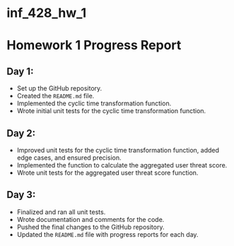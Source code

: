 # inf_428_hw_1






# Homework 1 Progress Report

## Day 1: 
- Set up the GitHub repository.
- Created the `README.md` file.
- Implemented the cyclic time transformation function.
- Wrote initial unit tests for the cyclic time transformation  function.

## Day 2:
- Improved unit tests for the cyclic time transformation function, added edge cases, and ensured precision.
- Implemented the function to calculate the aggregated user threat score.
- Wrote unit tests for the aggregated user threat score function.

## Day 3:
- Finalized and ran all unit tests.
- Wrote documentation and comments for the code.
- Pushed the final changes to the GitHub repository.
- Updated the `README.md` file with progress reports for each day.
